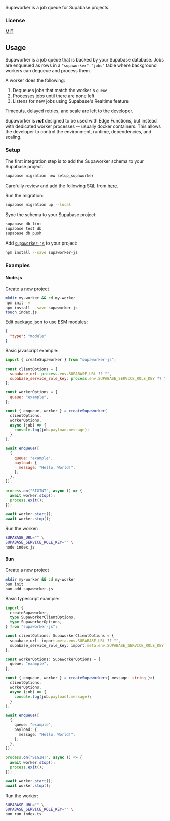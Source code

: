 Supaworker is a job queue for Supabase projects.

### License

[MIT](./LICENSE)

## Usage

Supaworker is a job queue that is backed by your Supabase database.
Jobs are enqueued as rows in a `"supaworker"."jobs"` table where background workers can dequeue and process them.

A worker does the following:

1. Dequeues jobs that match the worker's `queue`
2. Processes jobs until there are none left
2. Listens for new jobs using Supabase's Realtime feature

Timeouts, delayed retries, and scale are left to the developer.

Supaworker is _**not**_ designed to be used with Edge Functions, but instead with dedicated worker processes -- usually docker containers. This allows the developer to control the environment, runtime, dependencies, and scaling.

### Setup

The first integration step is to add the Supaworker schema to your Supabase project.

```bash
supabase migration new setup_supaworker
```

Carefully review and add the following SQL from [here](./supabase/migrations/20240407025302_setup_supaworker.sql).

Run the migration:

```bash
supabase migration up --local
```

Sync the schema to your Supabase project:

```bash
supabase db lint
supabase test db
supabase db push
```

Add [`supaworker-js`](https://www.npmjs.com/package/supaworker-js) to your project:

```bash
npm install --save supaworker-js
```

### Examples

#### Node.js

Create a new project

```bash
mkdir my-worker && cd my-worker
npm init -y
npm install --save supaworker-js
touch index.js
```

Edit package.json to use ESM modules:

```json
{
  "type": "module"
}
```

Basic javascript example:

```js
import { createSupaworker } from "supaworker-js";

const clientOptions = {
  supabase_url: process.env.SUPABASE_URL ?? "",
  supabase_service_role_key: process.env.SUPABASE_SERVICE_ROLE_KEY ?? "",
};

const workerOptions = {
  queue: "example",
};

const { enqueue, worker } = createSupaworker(
  clientOptions,
  workerOptions,
  async (job) => {
    console.log(job.payload.message);
  }
);

await enqueue([
  {
    queue: "example",
    payload: {
      message: "Hello, World!",
    },
  },
]);

process.on("SIGINT", async () => {
  await worker.stop();
  process.exit();
});

await worker.start();
await worker.stop();
```

Run the worker:

```bash
SUPABASE_URL="" \
SUPABASE_SERVICE_ROLE_KEY="" \
node index.js
```

#### Bun

Create a new project

```bash
mkdir my-worker && cd my-worker
bun init
bun add supaworker-js
```

Basic typescript example:

```ts
import {
  createSupaworker,
  type SupaworkerClientOptions,
  type SupaworkerOptions,
} from "supaworker-js";

const clientOptions: SupaworkerClientOptions = {
  supabase_url: import.meta.env.SUPABASE_URL ?? "",
  supabase_service_role_key: import.meta.env.SUPABASE_SERVICE_ROLE_KEY ?? "",
};

const workerOptions: SupaworkerOptions = {
  queue: "example",
};

const { enqueue, worker } = createSupaworker<{ message: string }>(
  clientOptions,
  workerOptions,
  async (job) => {
    console.log(job.payload!.message);
  }
);

await enqueue([
  {
    queue: "example",
    payload: {
      message: "Hello, World!",
    },
  },
]);

process.on("SIGINT", async () => {
  await worker.stop();
  process.exit();
});

await worker.start();
await worker.stop();
```

Run the worker:

```bash
SUPABASE_URL="" \
SUPABASE_SERVICE_ROLE_KEY="" \
bun run index.ts
```